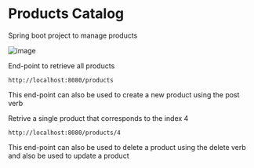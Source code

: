 # Products Catalog
Spring boot project to manage products

![image](https://user-images.githubusercontent.com/76739275/217337648-9d00185a-d21d-4ce5-ada7-4ba3ab3640b6.png)

End-point to retrieve all products
```
http://localhost:8080/products
```
This end-point can also be used to create a new product using the post verb

Retrive a single product that corresponds to the index 4
```
http://localhost:8080/products/4
```
This end-point can also be used to delete a product using the delete verb and also be used to update a product

